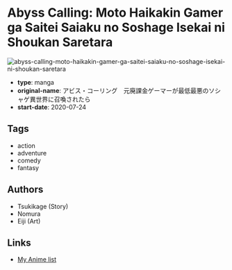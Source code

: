 # Abyss Calling: Moto Haikakin Gamer ga Saitei Saiaku no Soshage Isekai ni Shoukan Saretara

![abyss-calling-moto-haikakin-gamer-ga-saitei-saiaku-no-soshage-isekai-ni-shoukan-saretara](https://cdn.myanimelist.net/images/manga/3/243151.jpg)

-   **type**: manga
-   **original-name**: アビス・コーリング　元廃課金ゲーマーが最低最悪のソシャゲ異世界に召喚されたら
-   **start-date**: 2020-07-24

## Tags

-   action
-   adventure
-   comedy
-   fantasy

## Authors

-   Tsukikage (Story)
-   Nomura
-   Eiji (Art)

## Links

-   [My Anime list](https://myanimelist.net/manga/135395/Abyss_Calling__Moto_Haikakin_Gamer_ga_Saitei_Saiaku_no_Soshage_Isekai_ni_Shoukan_Saretara)
